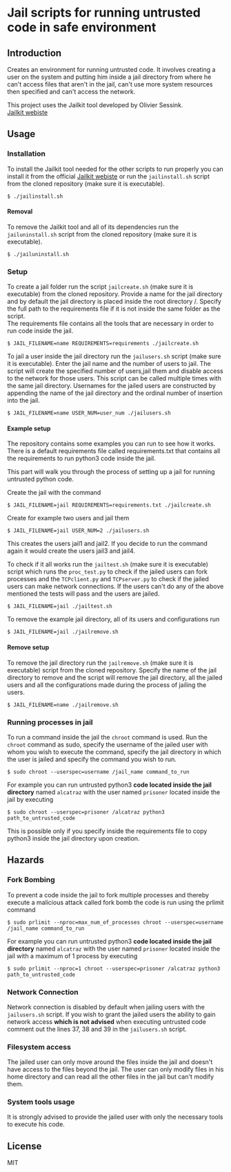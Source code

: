 # Jail scripts for running untrusted code in safe environment
## Introduction
Creates an environment for running untrusted code. It involves creating a user on
the system and putting him inside a jail directory from where he can't
access files that aren't in the jail, can't use more system resources then specified and
can't access the network.

This project uses the Jailkit tool developed by Olivier Sessink.  
[Jailkit webiste](https://olivier.sessink.nl/jailkit/)

## Usage
### Installation 
To install the Jailkit tool needed for the other 
scripts to run properly you can install it from the official 
[Jailkit webiste](https://olivier.sessink.nl/jailkit/) or run 
the `jailinstall.sh` script from the cloned repository 
(make sure it is executable).
````
$ ./jailinstall.sh
````
#### Removal
To remove the Jailkit tool and all of its dependencies run the
`jailuninstall.sh` script from the cloned repository
(make sure it is executable).
````
$ ./jailuninstall.sh
````
### Setup
To create a jail folder run the script `jailcreate.sh` (make sure it is executable)
from the cloned repository. Provide a name for the jail directory
and by default the jail directory is placed inside the root directory /. Specify the full
path to the requirements file if it is not inside the same folder as the script.   
The requirements file contains all the 
tools that are necessary in order to run code inside the jail.
````
$ JAIL_FILENAME=name REQUIREMENTS=requirements ./jailcreate.sh
````

To jail a user inside the jail directory run the `jailusers.sh` 
script (make sure it is executable). Enter the jail name and the 
number of users to jail. The script will create the specified number
of users,jail them and disable access to the network for those users.
This script can be called multiple times with 
the same jail directory. Usernames for the jailed users are constructed
by appending the name of the jail directory and the ordinal number of insertion into the jail.
````
$ JAIL_FILENAME=name USER_NUM=user_num ./jailusers.sh
````

#### Example setup
The repository contains some examples you can run to see how 
it works. There is a default requirements file called requirements.txt
that contains all the requirements to run python3 code inside the jail.

This part will walk you through the process of setting up a jail for running
untrusted python code.

Create the jail with the command
````
$ JAIL_FILENAME=jail REQUIREMENTS=requirements.txt ./jailcreate.sh
````

Create for example two users and jail them
````
$ JAIL_FILENAME=jail USER_NUM=2 ./jailusers.sh
````
This creates the users jail1 and jail2.
If you decide to run the command again it would create the users
jail3 and jail4.

To check if it all works run the `jailtest.sh` (make sure it is executable) script which runs the 
`proc_test.py` to check if the jailed users can fork processes
and the `TCPclient.py` and `TCPserver.py` to check if
the jailed users can make network connections. If the users can't do any of
the above mentioned the tests will pass and the users are jailed.
````
$ JAIL_FILENAME=jail ./jailtest.sh
````
To remove the example jail directory, all of its users and 
configurations run
````
$ JAIL_FILENAME=jail ./jailremove.sh
````
#### Remove setup
To remove the jail directory run the `jailremove.sh` 
(make sure it is executable) script from the cloned repository. Specify the 
name of the jail directory to remove and the script will remove the jail directory, 
all the jailed users and all the configurations made during the process of jailing the users.
````
$ JAIL_FILENAME=name ./jailremove.sh
````
### Running processes in jail
To run a command inside the jail the `chroot` command is used.
Run the `chroot` command as sudo, specify the username of the jailed
user with whom you wish to execute the command, specify the jail directory
in which the user is jailed and specify the command you wish to run.
````
$ sudo chroot --userspec=username /jail_name command_to_run
````
For example you can run untrusted python3 **code located inside the jail 
directory** named `alcatraz` with the user named `prisoner` located inside the jail
by executing 
````
$ sudo chroot --userspec=prisoner /alcatraz python3 path_to_untrusted_code
````
This is possible only if you specify inside the requirements file to 
copy python3 inside the jail directory upon creation.
## Hazards
### Fork Bombing
To prevent a code inside the jail to fork multiple processes and thereby
execute a malicious attack called fork bomb the code is run using the prlimit
command 
````
$ sudo prlimit --nproc=max_num_of_processes chroot --userspec=username /jail_name command_to_run
````
For example you can run untrusted python3 **code located inside the jail 
directory** named `alcatraz` with the user named `prisoner` located inside the jail
with a maximum of 1 process by executing
````
$ sudo prlimit --nproc=1 chroot --userspec=prisoner /alcatraz python3 path_to_untrusted_code
````
### Network Connection
Network connection is disabled by default when jailing users 
with the `jailusers.sh` script. 
If you wish to grant the jailed users the ability to gain network 
access **which is not advised** when executing untrusted code 
comment out the lines 37, 38 and 39 in the `jailusers.sh` script.

### Filesystem access
The jailed user can only move around the files inside the jail and 
doesn't have access to the files beyond the jail. The user can only
modify files in his home directory and can read all the other files 
in the jail but can't modify them.

### System tools usage
It is strongly advised to provide the jailed user with only the
necessary tools to execute his code.

## License
MIT

